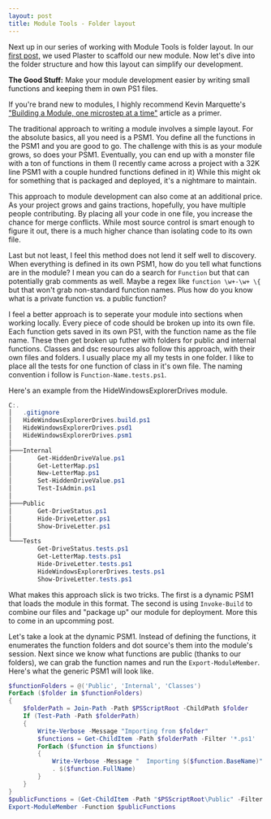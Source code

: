 ```yaml
---
layout: post
title: Module Tools - Folder layout
---
```


Next up in our series of working with Module Tools is folder layout.
In our [first post,](http://overpoweredshell.com//Module-Tools-Starting-Off/) we used Plaster to scaffold our new module.
Now let's dive into the folder structure and how this layout can simplify our development.

**The Good Stuff:**
Make your module development easier by writing small functions and keeping them in own PS1 files.

<!-- more -->

If you're brand new to modules, I highly recommend Kevin Marquette's ["Building a Module, one microstep at a time"](https://kevinmarquette.github.io/2017-05-27-Powershell-module-building-basics/) article as a primer.

The traditional approach to writing a module involves a simple layout.
For the absolute basics, all you need is a PSM1.
You define all the functions in the PSM1 and you are good to go.
The challenge with this is as your module grows, so does your PSM1.
Eventually, you can end up with a monster file with a ton of functions in them (I recently came across a project with a 32K line PSM1 with a couple hundred functions defined in it)
While this might ok for something that is packaged and deployed, it's a nightmare to maintain.

This approach to module development can also come at an additional price.
As your project grows and gains tractions, hopefully, you have multiple people contributing.
By placing all your code in one file, you increase the chance for merge conflicts.
While most source control is smart enough to figure it out, there is a much higher chance than isolating code to its own file.

Last but not least, I feel this method does not lend it self well to discovery.
When everything is defined in its own PSM1, how do you tell what functions are in the module?
I mean you can do a search for ```Function``` but that can potentially grab comments as well.
Maybe a regex like ```function \w+-\w+ \{``` but that won't grab non-standard function names.
Plus how do you know what is a private function vs. a public function?

I feel a better approach is to seperate your module into sections when working locally.
Every piece of code should be broken up into its own file.
Each function gets saved in its own PS1, with the function name as the file name.
These then get broken up futher with folders for public and internal functions.
Classes and dsc resources also follow this approach, with their own files and folders.
I usually place my all my tests in one folder.
I like to place all the tests for one function of class in it's own file.
The naming convention i follow is ```Function-Name.tests.ps1```.

Here's an example from the HideWindowsExplorerDrives module.

```powershell
C:.
│   .gitignore
│   HideWindowsExplorerDrives.build.ps1
│   HideWindowsExplorerDrives.psd1
│   HideWindowsExplorerDrives.psm1
│
├───Internal
│       Get-HiddenDriveValue.ps1
│       Get-LetterMap.ps1
│       New-LetterMap.ps1
│       Set-HiddenDriveValue.ps1
│       Test-IsAdmin.ps1
│
├───Public
│       Get-DriveStatus.ps1
│       Hide-DriveLetter.ps1
│       Show-DriveLetter.ps1
│
└───Tests
        Get-DriveStatus.tests.ps1
        Get-LetterMap.tests.ps1
        Hide-DriveLetter.tests.ps1
        HideWindowsExplorerDrives.tests.ps1
        Show-DriveLetter.tests.ps1
```

What makes this approach slick is two tricks.
The first is a dynamic PSM1 that loads the module in this format.
The second is using ```Invoke-Build``` to combine our files and "package up" our module for deployment.
More this to come in an upcomming post.

Let's take a look at the dynamic PSM1.
Instead of defining the functions, it enumerates the function folders and dot source's them into the module's session.
Next since we know what functions are public (thanks to our folders), we can grab the function names and run the ```Export-ModuleMember```.
Here's what the generic PSM1 will look like.

```powershell
$functionFolders = @('Public', 'Internal', 'Classes')
ForEach ($folder in $functionFolders)
{
    $folderPath = Join-Path -Path $PSScriptRoot -ChildPath $folder
    If (Test-Path -Path $folderPath)
    {
        Write-Verbose -Message "Importing from $folder"
        $functions = Get-ChildItem -Path $folderPath -Filter '*.ps1' 
        ForEach ($function in $functions)
        {
            Write-Verbose -Message "  Importing $($function.BaseName)"
            . $($function.FullName)
        }
    }
}
$publicFunctions = (Get-ChildItem -Path "$PSScriptRoot\Public" -Filter '*.ps1').BaseName
Export-ModuleMember -Function $publicFunctions
```

